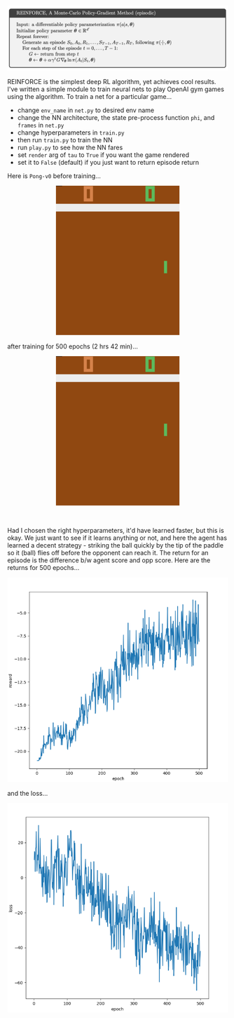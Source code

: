 <p align="center"><img src="reinforce.png"></p>

REINFORCE is the simplest deep RL algorithm, yet achieves cool results. I've written a simple module to train neural nets to play OpenAI gym games using the algorithm. To train a net for a particular game...

- change `env_name` in `net.py` to desired env name
- change the NN architecture, the state pre-process function `phi`, and `frames` in `net.py`
- change hyperparameters in `train.py`
- then run `train.py` to train the NN
- run `play.py` to see how the NN fares
- set `render` arg of `tau` to `True` if you want the game rendered
- set it to `False` (default) if you just want to return episode return

Here is `Pong-v0` before training...

<p align="center"><img src="pi_before.gif"></p>

after training for 500 epochs (2 hrs 42 min)...

<p align="center"><img src="pi_after.gif"></p>

<br>

Had I chosen the right hyperparameters, it'd have learned faster, but this is okay. We just want to see if it learns anything or not, and here the agent has learned a decent strategy - striking the ball quickly by the tip of the paddle so it (ball) flies off before the opponent can reach it. The return for an episode is the difference b/w agent score and opp score. Here are the returns for 500 epochs...

<p align="center"><img src="rewards.png">
  
and the loss...
  
<p align="center"><img src="losses.png"></p>
